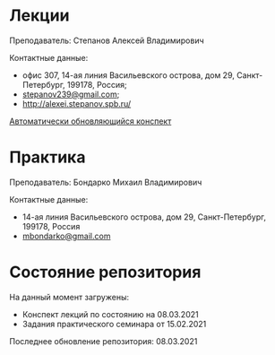 # Лекции

Преподаватель: Степанов Алексей Владимирович

Контактные данные: 
+ офис 307, 14-ая линия Васильевского острова, дом 29, Санкт-Петербург, 199178, Россия; 
+ stepanov239@gmail.com; 
+ http://alexei.stepanov.spb.ru/

[Автоматически обновляющийся конспект](http://alexei.stepanov.spb.ru/students/MKNalg.pdf)

# Практика

Преподаватель: Бондарко Михаил Владимирович

Контактные данные:
+ 14-ая линия Васильевского острова, дом 29, Санкт-Петербург, 199178, Россия
+ mbondarko@gmail.com

# Состояние репозитория

На данный момент загружены:
+ Конспект лекций по состоянию на 08.03.2021
+ Задания практического семинара от 15.02.2021

Последнее обновление репозитория: 08.03.2021
